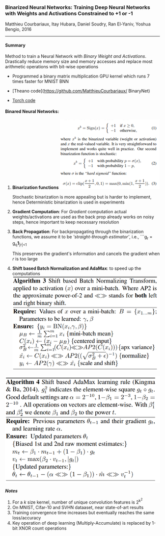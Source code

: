 ### Binarized Neural Networks: Training Deep Neural Networks with Weights and Activations Constrained to +1 or -1
Matthieu Courbariaux, Itay Hubara, Daniel Soudry, Ran El-Yaniv, Yoshua Bengio, 2016

---

#### Summary
Method to train a Neural Network with _Binary Weight and Activations_. Drastically reduce memory size and memory accesses and replace most arithmetic operations with bit-wise operations
- Programmed a binary matrix multiplication GPU kernel which runs 7 times faster for MNIST BNN

- [Theano code](https://github.com/MatthieuCourbariaux/
BinaryNet)
- [Torch code](https://github.com/itayhubara/BinaryNet)



#### Binared Neural Networks:
1. **Binarization functions**
	![ Binarization Functions](https://github.com/varskann/papers/blob/master/images/binarization_fn.png  "Binarization Functions")

	Stochastic binarization is more appealing but is harder to implement, hence Deterministic binarization is used in experiments


2. **Gradient Computation**: For _Gradient_ computation actual weights/activations are used as the back prop already works on noisy steps, hence important to keep  necessary resolution

3. **Back Propagation**: For backpropagating through the binarization functions, we assume it to be _'straight-through estimator'_, i.e., ```g<sub>r</sub> = g<sub>q</sub>**1**<sub>|r|<1</sub>

	This preserves the gradient's information and cancels the gradient when _r_ is too large



4. **Shift based Batch Normalization and AdaMax**: to speed up the computations
![Shift based Batch Normalization](https://github.com/varskann/papers/blob/master/images/ShiftBased_BatchNorm.png "Shift based batch normlization") 

![Shift based AdaMax](https://github.com/varskann/papers/blob/master/images/ShiftBased_AdaMax.png  "Shift based AdaMax")

_**Notes**_
1. For a _k_ size kernel, number of unique convolution features is 2<sup>k<sup>2</sup></sup>
2. On MNIST, Cifar-10 and SVHN dataaset, near state-of-art results
3. Training convergence time increases but eventually reaches the same loss/accuracy
4. Key operation of deep learning (Multiply-Accumulate) is replaced by 1-bit XNOR count operations